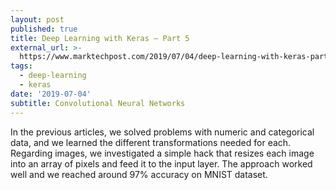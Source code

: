 ```yaml
---
layout: post
published: true
title: Deep Learning with Keras – Part 5
external_url: >-
  https://www.marktechpost.com/2019/07/04/deep-learning-with-keras-part-5-convolutional-neural-networks/
tags:
  - deep-learning
  - keras
date: '2019-07-04'
subtitle: Convolutional Neural Networks
---
```

In the previous articles, we solved problems with numeric and categorical data, and we learned the different transformations needed for each. Regarding images, we investigated a simple hack that resizes each image into an array of pixels and feed it to the input layer. The approach worked well and we reached around 97% accuracy on MNIST dataset.
